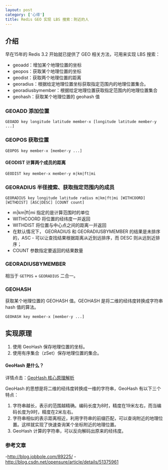 ```yaml
---
layout: post
category: ['心得']
title: Redis GEO 实现 LBS 搜索：附近的人
---
```


## 介绍

早在15年的 Redis 3.2 开始就已提供了 GEO 相关方法，可用来实现 LBS 搜索：

- geoadd：增加某个地理位置的坐标
- geopos：获取某个地理位置的坐标
- geodist：获取两个地理位置的距离
- georadius：根据给定地理位置坐标获取指定范围内的地理位置集合。
- georadiusbymember：根据给定地理位置获取指定范围内的地理位置集合
- geohash：获取某个地理位置的 geohash 值

### GEOADD 添加位置

```
GEOADD key longitude latitude member-x [longitude latitude member-y ...]
```

### GEOPOS 获取位置

```
GEOPOS key member-x [member-y ...]
```

#### GEODIST 计算两个成员的距离

```
GEODIST key member-x member-y m|km|ft|mi
```

### GEORADIUS 半径搜索、获取指定范围内的成员

```
GEORADIUS key longitude latitude radius m|km|ft|mi [WITHCOORD] [WITHDIST] [ASC|DESC] [COUNT count]
```


- m|km|ft|mi 指定的是计算范围时的单位
- WITHCOORD 将位置的经纬度一并返回
- WITHDIST 将位置与中心点之间的距离一并返回
- 在默认情况下， GEORADIUS 和 GEORADIUSBYMEMBER 的结果是未排序的，ASC - 可以让查找结果根据距离从近到远排序，而 DESC 则从远到近排序；
- COUNT 参数指定要返回的结果数量

### GEORADIUSBYMEMBER

相当于 `GETPOS` + `GEORADIUS` 二合一。

### GEOHASH

获取某个地理位置的 GEOHASH 值。GEOHASH 是将二维的经纬度转换成字符串 hash 值的算法。

```
GEOHASH key member-x [member-y ...]
```

## 实现原理

1. 使用 GeoHash 保存地理位置的坐标。
2. 使用有序集合（zSet）保存地理位置的集合。

#### GeoHash 是什么？

详情点击：[GeoHash 核心原理解析](http://www.cnblogs.com/LBSer/p/3310455.html)

GeoHash 的思想是将二维的经纬度转换成一维的字符串，GeoHash 有以下三个特点：

1. 字符串越长，表示的范围越精确。编码长度为8时，精度在19米左右，而当编码长度为9时，精度在2米左右。
2. 字符串相似的表示距离相近，利用字符串的前缀匹配，可以查询附近的地理位置。这样就实现了快速查询某个坐标附近的地理位置。
3. GeoHash 计算的字符串，可以反向解码出原来的经纬度。

### 参考文章

-<http://blog.jobbole.com/89225/>
-<http://blog.csdn.net/opensure/article/details/51375961>


